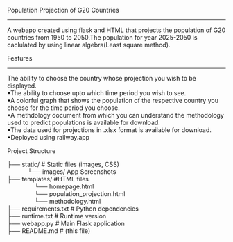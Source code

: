 Population Projection of G20 Countries
______________________________________
A webapp created using flask and HTML that projects the population of G20 countries from 1950 to 2050.The population for year 2025-2050 is caclulated by using linear algebra(Least square method).  

Features 
________
The ability to choose the country whose projection you wish to be displayed.  
•The ability to choose upto which time period you wish to see.  
•A colorful graph that shows the population of the respective country you choose for the time period you choose.  
•A methdology document from which you can understand the methodology used to predict populations is available for download.  
•The data used for projections in .xlsx format is available for download.  
•Deployed using railway.app

Project Structure

├── static/ # Static files (images, CSS)  
&nbsp;&nbsp;&nbsp;&nbsp;&nbsp;&nbsp;&nbsp;&nbsp;&nbsp;&nbsp;&nbsp;&nbsp;└── images/ App Screenshots  
├── templates/         #HTML files  
&nbsp;&nbsp;&nbsp;&nbsp;&nbsp;&nbsp;&nbsp;&nbsp;&nbsp;&nbsp;&nbsp;&nbsp;&nbsp;&nbsp;&nbsp; └── homepage.html  
&nbsp;&nbsp;&nbsp;&nbsp;&nbsp;&nbsp;&nbsp;&nbsp;&nbsp;&nbsp;&nbsp;&nbsp;&nbsp;&nbsp;&nbsp; └── population_projection.html  
&nbsp;&nbsp;&nbsp;&nbsp;&nbsp;&nbsp;&nbsp;&nbsp;&nbsp;&nbsp;&nbsp;&nbsp;&nbsp;&nbsp;&nbsp; └── methodology.html  
├── requirements.txt # Python dependencies  
├── runtime.txt # Runtime version  
├── webapp.py # Main Flask application  
├── README.md # (this file)  
